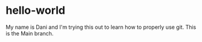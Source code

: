 # hello-world
My name is Dani and I'm trying this out to learn how to properly use git. This is the Main branch.

